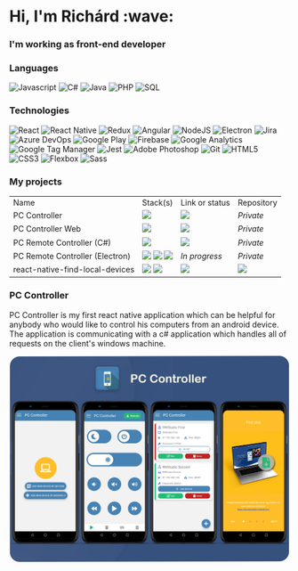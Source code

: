 <h1>Hi, I'm Richárd :wave:</h1>
<h3>I'm working as front-end developer</h3>

<h3>Languages</h3>

![Javascript](https://img.shields.io/badge/-Javascript-000?style=for-the-badge&logo=javascript)
![C#](https://img.shields.io/badge/-C%23-000?style=for-the-badge&logo=c-sharp&logoColor=white)
![Java](https://img.shields.io/badge/-Java-000?style=for-the-badge&logo=java)
![PHP](https://img.shields.io/badge/-PHP-000?style=for-the-badge&logo=php&logoColor=blue)
![SQL](https://img.shields.io/badge/-SQL-000?style=for-the-badge&logo=sqlite)

<h3>Technologies</h3>

![React](https://img.shields.io/badge/-React-000?style=for-the-badge&logo=react)
![React Native](https://img.shields.io/badge/-React_Native-000?style=for-the-badge&logo=react)
![Redux](https://img.shields.io/badge/-Redux-000?style=for-the-badge&logo=redux&logoColor=purple)
![Angular](https://img.shields.io/badge/-Angular-000?style=for-the-badge&logo=angular&logoColor=red)
![NodeJS](https://img.shields.io/badge/-Node.js-000?style=for-the-badge&logo=node.js)
![Electron](https://img.shields.io/badge/-Electron-000?style=for-the-badge&logo=electron)
![Jira](https://img.shields.io/badge/-Jira-000?style=for-the-badge&logo=jira-software&logoColor=blue)
![Azure DevOps](https://img.shields.io/badge/-Azure_DevOps-000?style=for-the-badge&logo=azuredevops&logoColor=blue)
![Google Play](https://img.shields.io/badge/-Google_Play-000?style=for-the-badge&logo=google-play)
![Firebase](https://img.shields.io/badge/-Firebase-000?style=for-the-badge&logo=firebase)
![Google Analytics](https://img.shields.io/badge/-Google_Analytics-000?style=for-the-badge&logo=google-analytics)
![Google Tag Manager](https://img.shields.io/badge/-Google_Tag_Manager-000?style=for-the-badge&logo=google-tag-manager)
![Jest](https://img.shields.io/badge/-Jest-000?style=for-the-badge&logo=jest&logoColor=red)
![Adobe Photoshop](https://img.shields.io/badge/-Adobe_Photoshop-000?style=for-the-badge&logo=adobe-photoshop&logoColor=blue)
![Git](https://img.shields.io/badge/-Git-000?style=for-the-badge&logo=git&logoColor=orange)
![HTML5](https://img.shields.io/badge/-HTML5-000?style=for-the-badge&logo=html5&logoColor=orange)
![CSS3](https://img.shields.io/badge/-CSS3-000?style=for-the-badge&logo=css3&logoColor=blue)
![Flexbox](https://img.shields.io/badge/-Flexbox-000?style=for-the-badge&logo=css3&logoColor=blue)
![Sass](https://img.shields.io/badge/-Sass-000?style=for-the-badge&logo=sass&logoColor=ff69b4)

<h3>My projects</h3>
<table>
  <tr>
    <td>Name</td>
    <td>Stack(s)</td>
    <td>Link or status</td>
    <td>Repository</td>
  </tr>
  <tr>
    <td>PC Controller</td>
    <td>
      <a href="https://reactnative.dev/">
        <img src="https://img.shields.io/badge/-React_Native-000?style=for-the-badge&logo=react" />
      </a>
    </td>
    <td>
       <a href="https://play.google.com/store/apps/details?id=com.pccontroller">
        <img src="https://img.shields.io/badge/-Google_Play-000?style=for-the-badge&logo=google-play" />
      </a>
    </td>
    <td><i>Private</i></td>
  </tr>
  <tr>
    <td>PC Controller Web</td>
    <td>
      <a href="https://reactjs.org/">
        <img src="https://img.shields.io/badge/-React-000?style=for-the-badge&logo=react" />
      </a>
    </td>
    <td>
       <a href="https://pccontroller.rnstudio.hu/">
        <img src="https://img.shields.io/badge/-Website-000?style=for-the-badge" />
      </a>
    </td>
    <td><i>Private</i></td>
  </tr>
  <tr>
    <td>PC Remote Controller (C#)</td>
    <td>
      <a href="https://docs.microsoft.com/en-us/dotnet/csharp/">
        <img src="https://img.shields.io/badge/-C%23-000?style=for-the-badge&logo=c-sharp&logoColor=white" />
      </a>
    </td>
    <td>
       <a href="https://pccontroller.rnstudio.hu/">
        <img src="https://img.shields.io/badge/-Available_on_the_website-000?style=for-the-badge" />
      </a>
    </td>
    <td><i>Private</i></td>
  </tr>
  <tr>
    <td>PC Remote Controller (Electron)</td>
    <td>
        <img src="https://img.shields.io/badge/-Electron-000?style=for-the-badge&logo=electron" />
        <img src="https://img.shields.io/badge/-Node.js-000?style=for-the-badge&logo=node.js" />
        <img src="https://img.shields.io/badge/-React-000?style=for-the-badge&logo=react" />
    </td>
    <td>
      <i>In progress</i>
    </td>
    <td><i>Private</i></td>
  </tr>
  <tr>
    <td>react-native-find-local-devices</td>
    <td>
        <img src="https://img.shields.io/badge/-android-000?style=for-the-badge&logo=android" />
        <img src="https://img.shields.io/badge/-Java-000?style=for-the-badge&logo=java" />
    </td>
    <td>
       <a href="https://www.npmjs.com/package/react-native-find-local-devices">
        <img src="https://img.shields.io/badge/-npm_package-000?style=for-the-badge&logo=npm" />
      </a>
    </td>
    <td>
      <a href="https://github.com/RichardRNStudio/react-native-find-local-devices">
        <img src="https://img.shields.io/badge/-github-000?style=for-the-badge&logo=github" />
      </a>
    </td>
  </tr>
</table>

<h3>PC Controller</h3>
<p>PC Controller is my first react native application which can be helpful for anybody who would like to control his computers from an android device. The application is communicating with a c# application which handles all of requests on the client's windows machine.</p>

<a href="https://pccontroller.rnstudio.hu/">
  <img src="https://github.com/RichardRNStudio/RichardRNStudio/blob/main/mockups.png?raw=true" />
</a>
